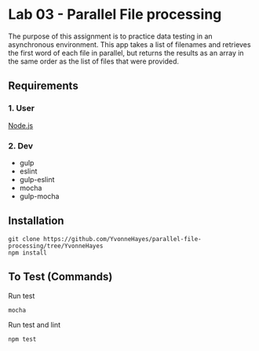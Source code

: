 # Lab 03 - Parallel File processing

The purpose of this assignment is to practice data testing in an asynchronous environment. This app takes a list of filenames and retrieves the first word of each file in parallel, but returns the results as an array in the same order as the list of files that were provided.

## Requirements
### 1. User
[Node.js](https://nodejs.org/en/)
### 2. Dev
- gulp
- eslint
- gulp-eslint
- mocha
- gulp-mocha

## Installation

```
git clone https://github.com/YvonneHayes/parallel-file-processing/tree/YvonneHayes
npm install
```

## To Test (Commands)

Run test
```
mocha
```
Run test and lint
```
npm test
```
